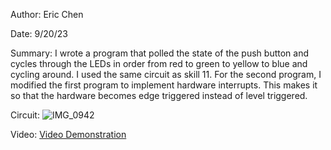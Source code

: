 Author: Eric Chen

Date: 9/20/23

Summary:
I wrote a program that polled the state of the push button and cycles through the LEDs in order from red to green to yellow to blue and cycling around. I used the same circuit as skill 11. For the second program, I modified the first program to implement hardware interrupts. This makes it so that the hardware becomes edge triggered instead of level triggered.

Circuit:
![IMG_0942](https://github.com/BU-EC444/Chen-Eric/assets/98416392/f7412f9b-1f26-4d2b-b958-e46e75ddda31)

Video:
[Video Demonstration](https://drive.google.com/file/d/11fK55QgM4R-BZFZhmjZ4JG8_1nz7Wfnw/view?usp=drive_link)
